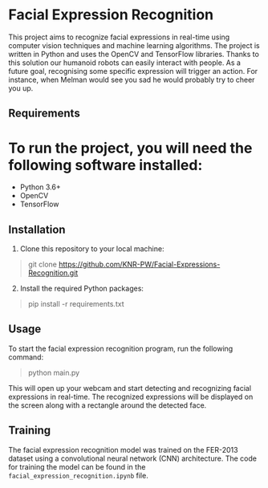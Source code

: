 # Facial Expression Recognition

 This project aims to recognize facial expressions in real-time using computer vision techniques and machine learning algorithms. The project is written in Python and uses the OpenCV and TensorFlow libraries. Thanks to this solution our humanoid robots can easily interact with people. As a future goal, recognising some specific expression will trigger an action. For instance, when Melman would see you sad he would probably try to cheer you up.

## Requirements

# To run the project, you will need the following software installed:

 - Python 3.6+
 - OpenCV 
 - TensorFlow 

## Installation

1. Clone this repository to your local machine:


> git clone https://github.com/KNR-PW/Facial-Expressions-Recognition.git


2. Install the required Python packages:


> pip install -r requirements.txt


## Usage

 To start the facial expression recognition program, run the following command:


> python main.py


 This will open up your webcam and start detecting and recognizing facial expressions in real-time. The recognized expressions will be displayed on the screen along with a rectangle around the detected face.

## Training

 The facial expression recognition model was trained on the FER-2013 dataset using a convolutional neural network (CNN) architecture. The code for training the model can be found in the `facial_expression_recognition.ipynb` file.

